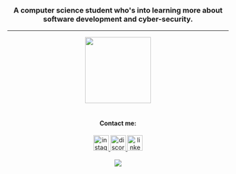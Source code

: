 <br clear="both">

<h3 align="center">A computer science student who's into learning more about <br>
  software development and cyber-security.</h3>

<hr>

<div align="center">
  <img height="150" src="https://giffiles.alphacoders.com/147/147515.gif"  />
</div>

<br clear="both">

<div align="center">
  <h4>Contact me: </h4>
  <a href="https://instagram.com/a.a.mxh/" target="_blank">
    <img src="https://skillicons.dev/icons?i=instagram" height="35" alt="instagram logo"  />
  </a>
  <a href="https://discordapp.com/users/1158869218641580076" target="_blank">
    <img src="https://skillicons.dev/icons?i=discord" height="35" alt="discord logo"  />
  </a>
  <a href="https://www.linkedin.com/in/mohamed-alsayed-ahmed-b16311317/" target="_blank">
    <img src="https://skillicons.dev/icons?i=linkedin" height="35" alt="linkedin logo"  />
  </a>
</div>

<br clear="both">

<div align="center" style="text-align: center;">
  <img src="https://skillicons.dev/icons?i=c,java,py,html,css,js,dart,flutter,firebase,nodejs,express,npm,git,linux,androidstudio,vscode" />
</div>
